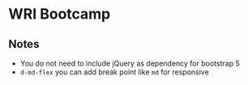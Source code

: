 # WRI Bootcamp

## Notes
- You do not need to include jQuery as dependency for bootstrap 5
- `d-md-flex` you can add break point like `md` for responsive